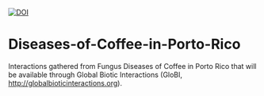 [![DOI](https://zenodo.org/badge/59020862.svg)](https://zenodo.org/badge/latestdoi/59020862)

# Diseases-of-Coffee-in-Porto-Rico

Interactions gathered from Fungus Diseases of Coffee in Porto Rico that will be available through Global Biotic Interactions (GloBI, http://globalbioticinteractions.org).
